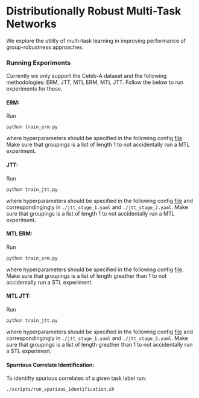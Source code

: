 # Distributionally Robust Multi-Task Networks

We explore the utility of multi-task learning in improving performance of group-robustness approaches.

### Running Experiments 

Currently we only support the Celeb-A dataset and the following methodologies: ERM, JTT, MTL ERM, MTL JTT. Follow the below to run experiments for these. 


#### ERM:

Run

```
python train_erm.py
```

where hyperparameters should be specified in the following config [file](https://github.com/vliu15/mml-robustness/blob/main/configs/exp/erm.yaml). Make sure that groupings is a list of length 1 to not accidentally run a MTL experiment.

#### JTT:

Run

```
python train_jtt.py
```

where hyperparameters should be specified in the following config [file](https://github.com/vliu15/mml-robustness/blob/main/configs/exp/jtt.yaml) and correspondingingly in `./jtt_stage_1.yaml` and `./jtt_stage_2.yaml`. Make sure that groupings is a list of length 1 to not accidentally run a MTL experiment. 

#### MTL ERM:

Run

```
python train_erm.py
```

where hyperparameters should be specified in the following config [file](https://github.com/vliu15/mml-robustness/blob/main/configs/exp/erm.yaml). Make sure that groupings is a list of length greather than 1 to not accidentally run a STL experiment. 

#### MTL JTT:

Run

```
python train_jtt.py
```

where hyperparameters should be specified in the following config [file](https://github.com/vliu15/mml-robustness/blob/main/configs/exp/jtt.yaml) and correspondingingly in `./jtt_stage_1.yaml` and `./jtt_stage_2.yaml`. Make sure that groupings is a list of length greather than 1 to not accidentally run a STL experiment. 


#### Spurrious Correlate Identification:

To identifty spurious correlates of a given task label run:

```
./scripts/run_spurious_identification.sh
```
